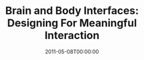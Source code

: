 ---
acronym: CHI 2011
date: '2011-05-08T00:00:00'
ext_url: http://brainandbody.physiologicalcomputing.net
location: Vancouver, BC, Canada
submission_date: '2011-01-14T00:00:00'
title: 'Brain and Body Interfaces: Designing For Meaningful Interaction'
---